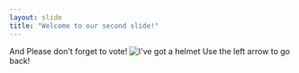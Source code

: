 ```yaml
---
layout: slide
title: "Welcome to our second slide!"
---
```

And Please don't forget to vote!
![I've got a helmet](https://media.giphy.com/media/JqyB2bVDVfGrFvBpuS/giphy.gif)
Use the left arrow to go back!
